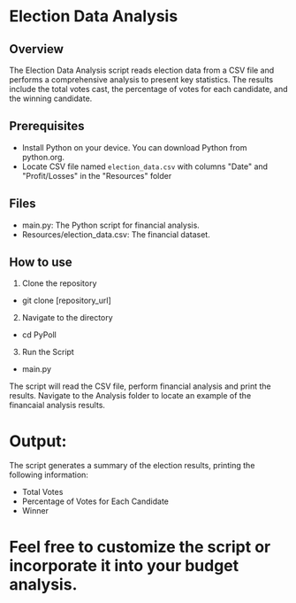 # Election Data Analysis
## Overview
The Election Data Analysis script reads election data from a CSV file and performs a comprehensive analysis to present key statistics. The results include the total votes cast, the percentage of votes for each candidate, and the winning candidate.

## Prerequisites
- Install Python on your device. You can download Python from python.org. 
- Locate CSV file named `election_data.csv` with columns "Date" and "Profit/Losses" in the "Resources" folder

## Files
- main.py: The Python script for financial analysis.
- Resources/election_data.csv: The financial dataset.


## How to use
1. Clone the repository
- git clone [repository_url]

2. Navigate to the directory
- cd PyPoll

3. Run the Script
- main.py

The script will read the CSV file, perform financial analysis and print the results. Navigate to the Analysis folder to locate an example of the financaial analysis results.

# Output:
The script generates a summary of the election results, printing the following information:

- Total Votes
- Percentage of Votes for Each Candidate
- Winner

# Feel free to customize the script or incorporate it into your budget analysis.
